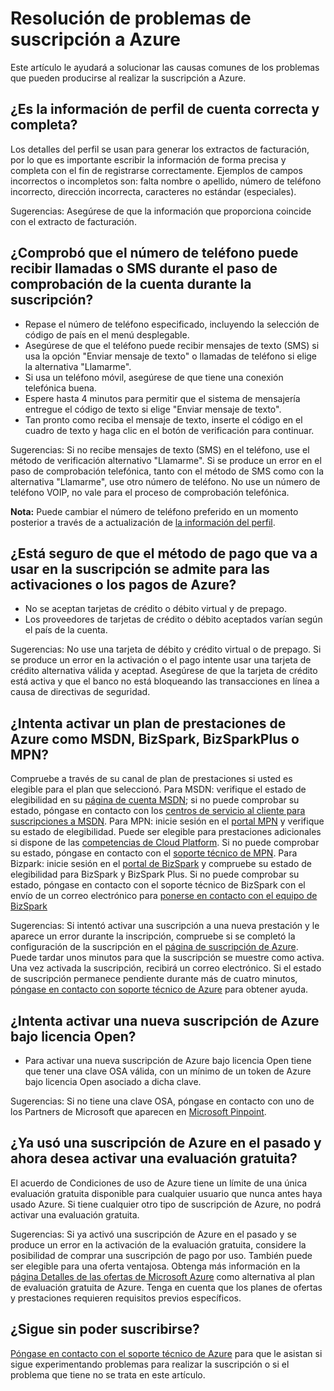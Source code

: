 <properties
	pageTitle="Resolución de problemas de suscripción a Azure | Microsoft Azure"
	description="Solución de los problemas que pueden producirse al realizar la suscripción a Azure."
	services="billing"
	documentationCenter=""
	authors="jiangchen79"
	manager="felixwu"
	editor=""
	tags="top-support-issue"/>

<tags
	ms.service="billing"
	ms.workload="na"
	ms.tgt_pltfrm="ibiza"
	ms.devlang="na"
	ms.topic="article"
	ms.date="11/25/2015"
	ms.author="rgarodia"/>

# Resolución de problemas de suscripción a Azure
Este artículo le ayudará a solucionar las causas comunes de los problemas que pueden producirse al realizar la suscripción a Azure.

## ¿Es la información de perfil de cuenta correcta y completa?
Los detalles del perfil se usan para generar los extractos de facturación, por lo que es importante escribir la información de forma precisa y completa con el fin de registrarse correctamente. Ejemplos de campos incorrectos o incompletos son: falta nombre o apellido, número de teléfono incorrecto, dirección incorrecta, caracteres no estándar (especiales).

Sugerencias: Asegúrese de que la información que proporciona coincide con el extracto de facturación.

## ¿Comprobó que el número de teléfono puede recibir llamadas o SMS durante el paso de comprobación de la cuenta durante la suscripción?
- Repase el número de teléfono especificado, incluyendo la selección de código de país en el menú desplegable.
- Asegúrese de que el teléfono puede recibir mensajes de texto (SMS) si usa la opción "Enviar mensaje de texto" o llamadas de teléfono si elige la alternativa "Llamarme".
- Si usa un teléfono móvil, asegúrese de que tiene una conexión telefónica buena.
- Espere hasta 4 minutos para permitir que el sistema de mensajería entregue el código de texto si elige "Enviar mensaje de texto".
- Tan pronto como reciba el mensaje de texto, inserte el código en el cuadro de texto y haga clic en el botón de verificación para continuar.

Sugerencias: Si no recibe mensajes de texto (SMS) en el teléfono, use el método de verificación alternativo "Llamarme". Si se produce un error en el paso de comprobación telefónica, tanto con el método de SMS como con la alternativa "Llamarme", use otro número de teléfono. No use un número de teléfono VOIP, no vale para el proceso de comprobación telefónica.

**Nota:** Puede cambiar el número de teléfono preferido en un momento posterior a través de a actualización de [la información del perfil](https://account.windowsazure.com/Profile).

## ¿Está seguro de que el método de pago que va a usar en la suscripción se admite para las activaciones o los pagos de Azure?
- No se aceptan tarjetas de crédito o débito virtual y de prepago.
- Los proveedores de tarjetas de crédito o débito aceptados varían según el país de la cuenta.

Sugerencias: No use una tarjeta de débito y crédito virtual o de prepago. Si se produce un error en la activación o el pago intente usar una tarjeta de crédito alternativa válida y aceptad. Asegúrese de que la tarjeta de crédito está activa y que el banco no está bloqueando las transacciones en línea a causa de directivas de seguridad.

## ¿Intenta activar un plan de prestaciones de Azure como MSDN, BizSpark, BizSparkPlus o MPN?
Compruebe a través de su canal de plan de prestaciones si usted es elegible para el plan que seleccionó. Para MSDN: verifique el estado de elegibilidad en su [página de cuenta MSDN](https://msdn.microsoft.com/subscriptions/manage/default.aspx); si no puede comprobar su estado, póngase en contacto con los [centros de servicio al cliente para suscripciones a MSDN](https://msdn.microsoft.com/subscriptions/contactus.aspx). Para MPN: inicie sesión en el [portal MPN](https://mspartner.microsoft.com/en/us/Pages/Locale.aspx) y verifique su estado de elegibilidad. Puede ser elegible para prestaciones adicionales si dispone de las [competencias de Cloud Platform](https://mspartner.microsoft.com/en/us/pages/membership/cloud-platform-competency.aspx). Si no puede comprobar su estado, póngase en contacto con el [soporte técnico de MPN](https://mspartner.microsoft.com/en/us/Pages/Support/Premium/contact-support.aspx). Para Bizpark: inicie sesión en el [portal de BizSpark](https://www.microsoft.com/bizspark/default.aspx#start-two) y compruebe su estado de elegibilidad para BizSpark y BizSpark Plus. Si no puede comprobar su estado, póngase en contacto con el soporte técnico de BizSpark con el envío de un correo electrónico para [ponerse en contacto con el equipo de BizSpark](mailto:bizspark@microsoft.com?subject=BizSpark%20Support&body=Thank%20you%20for%20contacting%20BizSpark.%20Please%20provide%20as%20much%20of%20the%20following%20information%20as%20possible,%20as%20it%20will%20help%20expedite%20our%20response%20to%20you.%0aContact%20name:%0aStartup%20name:%0aMicrosoft%20Account/Live%20ID:%0aSpecific%20description%20of%20issue%20experienced%20or%20question:%0a%0aThank%20you,%0a%0aThe%20BizSpark%20Team)

Sugerencias: Si intentó activar una suscripción a una nueva prestación y le aparece un error durante la inscripción, compruebe si se completó la configuración de la suscripción en el [página de suscripción de Azure](http://account.windowsazure.com/Subscriptions). Puede tardar unos minutos para que la suscripción se muestre como activa. Una vez activada la suscripción, recibirá un correo electrónico. Si el estado de suscripción permanece pendiente durante más de cuatro minutos, [póngase en contacto con soporte técnico de Azure](http://go.microsoft.com/fwlink/?linkid=544831&clcid=0x409) para obtener ayuda.

## ¿Intenta activar una nueva suscripción de Azure bajo licencia Open?
- Para activar una nueva suscripción de Azure bajo licencia Open tiene que tener una clave OSA válida, con un mínimo de un token de Azure bajo licencia Open asociado a dicha clave.

Sugerencias: Si no tiene una clave OSA, póngase en contacto con uno de los Partners de Microsoft que aparecen en [Microsoft Pinpoint](http://pinpoint.microsoft.com/).

## ¿Ya usó una suscripción de Azure en el pasado y ahora desea activar una evaluación gratuita?
El acuerdo de Condiciones de uso de Azure tiene un límite de una única evaluación gratuita disponible para cualquier usuario que nunca antes haya usado Azure. Si tiene cualquier otro tipo de suscripción de Azure, no podrá activar una evaluación gratuita.

Sugerencias: Si ya activó una suscripción de Azure en el pasado y se produce un error en la activación de la evaluación gratuita, considere la posibilidad de comprar una suscripción de pago por uso. También puede ser elegible para una oferta ventajosa. Obtenga más información en la [página Detalles de las ofertas de Microsoft Azure](https://azure.microsoft.com/support/legal/offer-details/) como alternativa al plan de evaluación gratuita de Azure. Tenga en cuenta que los planes de ofertas y prestaciones requieren requisitos previos específicos.

## ¿Sigue sin poder suscribirse?
[Póngase en contacto con el soporte técnico de Azure](http://go.microsoft.com/fwlink/?linkid=544831&clcid=0x409) para que le asistan si sigue experimentando problemas para realizar la suscripción o si el problema que tiene no se trata en este artículo.

<!---HONumber=AcomDC_0128_2016-->
